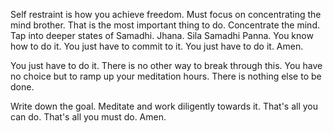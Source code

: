 Self restraint is how you achieve freedom.
Must focus on concentrating the mind brother. That is the most important thing to do. Concentrate the mind. Tap into deeper states of Samadhi. Jhana. Sila Samadhi Panna. You know how to do it. You just have to commit to it. You just have to do it. Amen.

You just have to do it. There is no other way to break through this. You have no choice but to ramp up your meditation hours. There is nothing else to be done.

Write down the goal.
Meditate and work diligently towards it.
That's all you can do. That's all you must do. Amen.